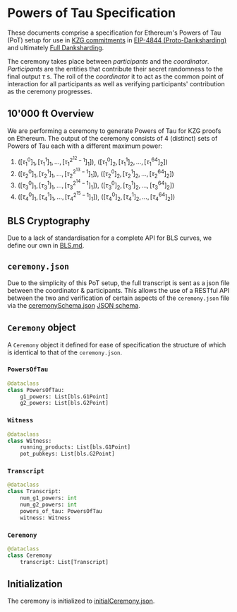 # Powers of Tau Specification
These documents comprise a specification for Ethereum's Powers of Tau (PoT) setup for use in [KZG commitments](https://dankradfeist.de/ethereum/2020/06/16/kate-polynomial-commitments.html) in [EIP-4844 (Proto-Danksharding)](https://eips.ethereum.org/EIPS/eip-4844) and ultimately [Full Danksharding](https://notes.ethereum.org/@dankrad/new_sharding).

The ceremony takes place between _participants_ and the _coordinator_.  _Participants_ are the entities that contribute their secret randomness to the final output $\tau$ s. The roll of the _coordinator_ it to act as the common point of interaction for all participants as well as verifying participants' contribution as the ceremony progresses.

## 10'000 ft Overview
We are performing a ceremony to generate Powers of Tau for KZG proofs on Ethereum. The output of the ceremony consists of 4 (distinct) sets of Powers of Tau each with a different maximum power:
1. $([\tau_1^0]_1, [\tau_1^1]_1, \dots, [\tau_1^{2^{12}-1}]_1])$, $([\tau_1^0]_2, [\tau_1^1]_2, \dots, [\tau_1^{64}]_2])$
2. $([\tau_2^0]_1, [\tau_2^1]_1, \dots, [\tau_2^{2^{13}-1}]_1])$, $([\tau_2^0]_2, [\tau_2^1]_2, \dots, [\tau_2^{64}]_2])$
3. $([\tau_3^0]_1, [\tau_3^1]_1, \dots, [\tau_3^{2^{14}-1}]_1])$, $([\tau_3^0]_2, [\tau_3^1]_2, \dots, [\tau_3^{64}]_2])$
4. $([\tau_4^0]_1, [\tau_4^1]_1, \dots, [\tau_4^{2^{15}-1}]_1])$, $([\tau_4^0]_2, [\tau_4^1]_2, \dots, [\tau_4^{64}]_2])$

## BLS Cryptography

Due to a lack of standardisation for a complete API for BLS curves, we define our own in [BLS.md](/BLS.md).

## `ceremony.json`

Due to the simplicity of this PoT setup, the full transcript is sent as a json file between the coordinator & participants. This allows the use of a RESTful API between the two and verification of certain aspects of the `ceremony.json` file via the [ceremonySchema.json](./ceremonySchema.json) [JSON schema](https://json-schema.org/).


## `Ceremony` object

A `Ceremony` object it defined for ease of specification the structure of which is identical to that of the `ceremony.json`.

### `PowersOfTau`

```python
@dataclass
class PowersOfTau:
    g1_powers: List[bls.G1Point]
    g2_powers: List[bls.G2Point]
```
### `Witness`

```python
@dataclass
class Witness:
    running_products: List[bls.G1Point]
    pot_pubkeys: List[bls.G2Point]
```

### `Transcript`

```python
@dataclass
class Transcript:
    num_g1_powers: int
    num_g2_powers: int
    powers_of_tau: PowersOfTau
    witness: Witness
```

### `Ceremony`

```python
@dataclass
class Ceremony
    transcript: List[Transcript]
```

## Initialization

The ceremony is initialized to [initialCeremony.json](./initialCeremony.json).

